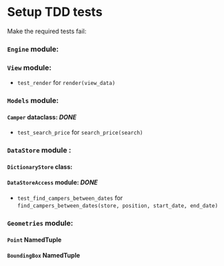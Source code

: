 # Setup TDD tests

Make the required tests fail:

### `Engine` module:

### `View` module:

- `test_render` for `render(view_data)`

### `Models` module:

#### `Camper` dataclass: *DONE*

- `test_search_price` for `search_price(search)`

### `DataStore` module :

#### `DictionaryStore` class:

#### `DataStoreAccess` module: *DONE*

- `test_find_campers_between_dates` for `find_campers_between_dates(store, position, start_date, end_date)`

### `Geometries` module:

#### `Point` NamedTuple

#### `BoundingBox` NamedTuple

